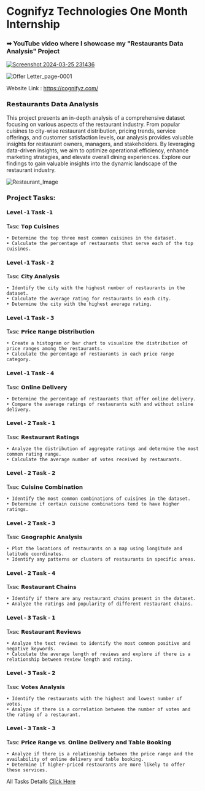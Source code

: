 # Cognifyz Technologies One Month Internship

### ➡ YouTube video where I showcase my "Restaurants Data Analysis" Project 

[![Screenshot 2024-03-25 231436](https://github.com/Saquibtechlotraining/Cognifyz_Technologies_Internship_Project/assets/91885135/4094ff3c-5dec-49d4-9ce0-e209dd7d7765)](https://youtu.be/VDzDvQDl25s?si=N7pGuzK-VVYukFoS)



![Offer Letter_page-0001](https://github.com/Saquibtechlotraining/Cognifyz_Technologies_Internship_Project/assets/91885135/4b4db1e4-e4d1-43f6-accf-aaef9a94741d)

Website Link : https://cognifyz.com/

### 𝗥𝗲𝘀𝘁𝗮𝘂𝗿𝗮𝗻𝘁𝘀 𝗗𝗮𝘁𝗮 𝗔𝗻𝗮𝗹𝘆𝘀𝗶𝘀
This project presents an in-depth analysis of a comprehensive dataset focusing on various aspects of the restaurant industry. From popular cuisines to city-wise restaurant distribution, pricing trends, service offerings, and customer satisfaction levels, our analysis provides valuable insights for restaurant owners, managers, and stakeholders. By leveraging data-driven insights, we aim to optimize operational efficiency, enhance marketing strategies, and elevate overall dining experiences. Explore our findings to gain valuable insights into the dynamic landscape of the restaurant industry.

![Restaurant_Image](https://github.com/Saquibtechlotraining/Cognifyz_Technologies_Internship_Project/assets/91885135/c0e8d595-7704-4ab4-a7f2-1cb8a8bfc210)

### 𝗣𝗿𝗼𝗷𝗲𝗰𝘁 𝗧𝗮𝘀𝗸𝘀:

#### 𝗟𝗲𝘃𝗲𝗹 -𝟭 𝗧𝗮𝘀𝗸 -𝟭
Tᴀsᴋ: 𝗧𝗼𝗽 𝗖𝘂𝗶𝘀𝗶𝗻𝗲𝘀
     
    • Determine the top three most common cuisines in the dataset.
    • Calculate the percentage of restaurants that serve each of the top cuisines.

#### 𝗟𝗲𝘃𝗲𝗹 -𝟭 𝗧𝗮𝘀𝗸 - 𝟮
Tᴀsᴋ: 𝗖𝗶𝘁𝘆 𝗔𝗻𝗮𝗹𝘆𝘀𝗶𝘀
    
    • Identify the city with the highest number of restaurants in the dataset.
    • Calculate the average rating for restaurants in each city.
    • Determine the city with the highest average rating.

#### 𝗟𝗲𝘃𝗲𝗹 -𝟭 𝗧𝗮𝘀𝗸 - 𝟯
Tᴀsᴋ: 𝗣𝗿𝗶𝗰𝗲 𝗥𝗮𝗻𝗴𝗲 𝗗𝗶𝘀𝘁𝗿𝗶𝗯𝘂𝘁𝗶𝗼𝗻
    
    • Create a histogram or bar chart to visualize the distribution of price ranges among the restaurants.
    • Calculate the percentage of restaurants in each price range category.

#### 𝗟𝗲𝘃𝗲𝗹 -𝟭 𝗧𝗮𝘀𝗸 - 𝟰
Tᴀsᴋ: 𝗢𝗻𝗹𝗶𝗻𝗲 𝗗𝗲𝗹𝗶𝘃𝗲𝗿𝘆

    • Determine the percentage of restaurants that offer online delivery.
    • Compare the average ratings of restaurants with and without online delivery.

#### 𝗟𝗲𝘃𝗲𝗹 - 𝟮 𝗧𝗮𝘀𝗸 - 𝟭
Tᴀsᴋ: 𝗥𝗲𝘀𝘁𝗮𝘂𝗿𝗮𝗻𝘁 𝗥𝗮𝘁𝗶𝗻𝗴𝘀

    • Analyze the distribution of aggregate ratings and determine the most common rating range.
    • Calculate the average number of votes received by restaurants.

#### 𝗟𝗲𝘃𝗲𝗹 - 𝟮 𝗧𝗮𝘀𝗸 -  𝟮 
Tᴀsᴋ: 𝗖𝘂𝗶𝘀𝗶𝗻𝗲 𝗖𝗼𝗺𝗯𝗶𝗻𝗮𝘁𝗶𝗼𝗻

    • Identify the most common combinations of cuisines in the dataset.
    • Determine if certain cuisine combinations tend to have higher ratings.

#### 𝗟𝗲𝘃𝗲𝗹 - 𝟮 𝗧𝗮𝘀𝗸 -  𝟯
Tᴀsᴋ: 𝗚𝗲𝗼𝗴𝗿𝗮𝗽𝗵𝗶𝗰 𝗔𝗻𝗮𝗹𝘆𝘀𝗶𝘀
    
    • Plot the locations of restaurants on a map using longitude and latitude coordinates.
    • Identify any patterns or clusters of restaurants in specific areas.

#### 𝗟𝗲𝘃𝗲𝗹 - 𝟮 𝗧𝗮𝘀𝗸 - 𝟰
Tᴀsᴋ: 𝗥𝗲𝘀𝘁𝗮𝘂𝗿𝗮𝗻𝘁 𝗖𝗵𝗮𝗶𝗻𝘀
    
    • Identify if there are any restaurant chains present in the dataset.
    • Analyze the ratings and popularity of different restaurant chains.

#### 𝗟𝗲𝘃𝗲𝗹 - 𝟯 𝗧𝗮𝘀𝗸 - 𝟭
Tᴀsᴋ: 𝗥𝗲𝘀𝘁𝗮𝘂𝗿𝗮𝗻𝘁 𝗥𝗲𝘃𝗶𝗲𝘄𝘀
    
    • Analyze the text reviews to identify the most common positive and negative keywords.
    • Calculate the average length of reviews and explore if there is a relationship between review length and rating.

#### 𝗟𝗲𝘃𝗲𝗹 - 𝟯 𝗧𝗮𝘀𝗸 - 𝟮 
Tᴀsᴋ: 𝗩𝗼𝘁𝗲𝘀 𝗔𝗻𝗮𝗹𝘆𝘀𝗶𝘀

    • Identify the restaurants with the highest and lowest number of votes.
    • Analyze if there is a correlation between the number of votes and the rating of a restaurant.

#### 𝗟𝗲𝘃𝗲𝗹 - 𝟯 𝗧𝗮𝘀𝗸 - 𝟯
Tᴀsᴋ: 𝗣𝗿𝗶𝗰𝗲 𝗥𝗮𝗻𝗴𝗲 𝘃𝘀. 𝗢𝗻𝗹𝗶𝗻𝗲 𝗗𝗲𝗹𝗶𝘃𝗲𝗿𝘆 𝗮𝗻𝗱 𝗧𝗮𝗯𝗹𝗲 𝗕𝗼𝗼𝗸𝗶𝗻𝗴
    
    • Analyze if there is a relationship between the price range and the availability of online delivery and table booking.
    • Determine if higher-priced restaurants are more likely to offer these services.

All Tasks Details [Click Here](https://github.com/Saquibtechlotraining/Cognifyz_Technologies_Internship_Project/blob/main/Data%20Analysis%20Internship%20Task%20.pdf)
